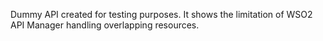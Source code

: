 Dummy API created for testing purposes.
It shows the limitation of WSO2 API Manager handling overlapping resources.
